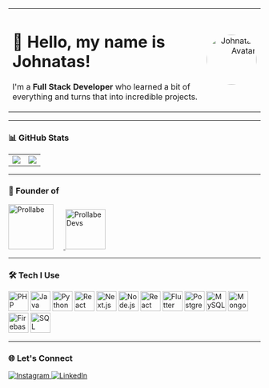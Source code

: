 <table>
  <tr>
    <td align="left">
      <h1>👋 Hello, my name is Johnatas!</h1>
      <p>
        I'm a <strong>Full Stack Developer</strong> who learned a bit of everything and turns that into incredible projects.
      </p>
    </td>
     <td align="right">
      <img
        src="https://sweezy-cursors.com/wp-content/uploads/cursor/auto-draft/the-eminence-in-shadow-cid-sword-animated-custom-cursor.gif"
        width="100"
        alt="Johnatas Avatar"
        style="border-radius: 50%;"
    </td>
  </tr>
</table>

---

### 📊 GitHub Stats

<table>
  <tr>
    <td>
      <img src="https://github-readme-stats.vercel.app/api?username=johnatasdev&show_icons=true&theme=dark&hide_border=true" />
    </td>
    <td>
      <img src="https://github-readme-stats.vercel.app/api/top-langs/?username=johnatasdev&layout=compact&theme=dark&hide_border=true" />
    </td>
  </tr>
</table>

---

### 🚀 Founder of

<p align="left">
  <a href="https://prollabe.com" target="_blank">
    <img src="https://prollabe.com/images/prollabe-logo.png"
         alt="Prollabe"
         width="90"
         style="margin-right: 20px; height: auto;" />
  </a>
  <a href="https://developers.prollabe.com" target="_blank">
    <img src="https://developers.prollabe.com/images/logo.png"
         alt="Prollabe Devs"
         width="80"
         style="height: auto;" />
  </a>
</p>

---

### 🛠️ Tech I Use

<p align="left">
  <img src="https://cdn.jsdelivr.net/gh/devicons/devicon/icons/php/php-original.svg" height="40" alt="PHP" />
  <img src="https://cdn.jsdelivr.net/gh/devicons/devicon/icons/java/java-original.svg" height="40" alt="Java" />
  <img src="https://cdn.jsdelivr.net/gh/devicons/devicon/icons/python/python-original.svg" height="40" alt="Python" />
  <img src="https://cdn.jsdelivr.net/gh/devicons/devicon/icons/react/react-original.svg" height="40" alt="React" />
  <img src="https://cdn.jsdelivr.net/gh/devicons/devicon/icons/nextjs/nextjs-original.svg" height="40" alt="Next.js" />
  <img src="https://cdn.jsdelivr.net/gh/devicons/devicon/icons/nodejs/nodejs-original.svg" height="40" alt="Node.js" />
  <img src="https://cdn.jsdelivr.net/gh/devicons/devicon/icons/react/react-original.svg" height="40" alt="React Native" title="React Native" />
  <img src="https://cdn.jsdelivr.net/gh/devicons/devicon/icons/flutter/flutter-original.svg" height="40" alt="Flutter" />
  <img src="https://cdn.jsdelivr.net/gh/devicons/devicon/icons/postgresql/postgresql-original.svg" height="40" alt="PostgreSQL" />
  <img src="https://cdn.jsdelivr.net/gh/devicons/devicon/icons/mysql/mysql-original.svg" height="40" alt="MySQL" />
  <img src="https://cdn.jsdelivr.net/gh/devicons/devicon/icons/mongodb/mongodb-original.svg" height="40" alt="MongoDB" />
  <img src="https://cdn.jsdelivr.net/gh/devicons/devicon/icons/firebase/firebase-plain.svg" height="40" alt="Firebase" />
  <img src="https://cdn.jsdelivr.net/gh/devicons/devicon/icons/microsoftsqlserver/microsoftsqlserver-plain.svg" height="40" alt="SQL Server" />
</p>

---

### 🌐 Let's Connect

<p align="left">
  <a href="https://www.instagram.com/johnatasdev" target="_blank">
    <img src="https://img.shields.io/badge/Instagram-E4405F?style=for-the-badge&logo=instagram&logoColor=white" alt="Instagram" />
  </a>
  <a href="https://www.linkedin.com/in/johnatasdev" target="_blank">
    <img src="https://img.shields.io/badge/LinkedIn-0077B5?style=for-the-badge&logo=linkedin&logoColor=white" alt="LinkedIn" />
  </a>
</p>
